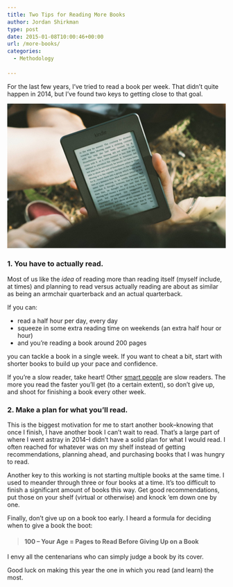 ```yaml
---
title: Two Tips for Reading More Books
author: Jordan Shirkman
type: post
date: 2015-01-08T10:00:46+00:00
url: /more-books/
categories:
  - Methodology

---
```

For the last few years, I’ve tried to read a book per week. That didn’t quite happen in 2014, but I’ve found two keys to getting close to that goal.

![Image](/static/images/Reading-on-Kindle1.jpeg) 

### 1. You have to actually read.

Most of us like the _idea_ of reading more than reading itself (myself include, at times) and planning to read versus actually reading are about as similar as being an armchair quarterback and an actual quarterback.

If you can:

  * read a half hour per day, every day
  * squeeze in some extra reading time on weekends (an extra half hour or hour)
  * and you’re reading a book around 200 pages

you can tackle a book in a single week. If you want to cheat a bit, start with shorter books to build up your pace and confidence.

If you’re a slow reader, take heart! Other [smart people](http://www.desiringgod.org/blog/posts/one-advantage-of-reading-slowly) are slow readers. The more you read the faster you’ll get (to a certain extent), so don’t give up, and shoot for finishing a book every other week.

### 2. Make a plan for what you’ll read.

This is the biggest motivation for me to start another book–knowing that once I finish, I have another book I can’t wait to read. That’s a large part of where I went astray in 2014–I didn’t have a solid plan for what I would read. I often reached for whatever was on my shelf instead of getting recommendations, planning ahead, and purchasing books that I was hungry to read.

Another key to this working is not starting multiple books at the same time. I used to meander through three or four books at a time. It’s too difficult to finish a significant amount of books this way. Get good recommendations, put those on your shelf (virtual or otherwise) and knock ’em down one by one.

Finally, don’t give up on a book too early. I heard a formula for deciding when to give a book the boot:

> #### 100 &#8211; Your Age = Pages to Read Before Giving Up on a Book

I envy all the centenarians who can simply judge a book by its cover.

Good luck on making this year the one in which you read (and learn) the most.
